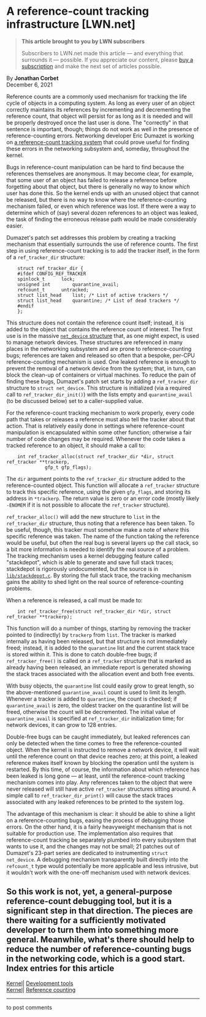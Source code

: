 # A reference-count tracking infrastructure [LWN.net]

> **This article brought to you by LWN subscribers**
> 
> Subscribers to LWN.net made this article — and everything that surrounds it — possible. If you appreciate our content, please [buy a subscription](/Promo/nst-nag3/subscribe) and make the next set of articles possible. 

By **Jonathan Corbet**  
December 6, 2021 

Reference counts are a commonly used mechanism for tracking the life cycle of objects in a computing system. As long as every user of an object correctly maintains its references by incrementing and decrementing the reference count, that object will persist for as long as it is needed and will be properly destroyed once the last user is done. The "correctly" in that sentence is important, though; things do not work as well in the presence of reference-counting errors. Networking developer Eric Dumazet is working on [a reference-count tracking system](/ml/netdev/20211205042217.982127-1-eric.dumazet@gmail.com/) that could prove useful for finding these errors in the networking subsystem and, someday, throughout the kernel. 

Bugs in reference-count manipulation can be hard to find because the references themselves are anonymous. It may become clear, for example, that some user of an object has failed to release a reference before forgetting about that object, but there is generally no way to know _which_ user has done this. So the kernel ends up with an unused object that cannot be released, but there is no way to know where the reference-counting mechanism failed, or even which reference was lost. If there were a way to determine which of (say) several dozen references to an object was leaked, the task of finding the erroneous release path would be made considerably easier. 

Dumazet's patch set addresses this problem by creating a tracking mechanism that essentially surrounds the use of reference counts. The first step in using reference-count tracking is to add the tracker itself, in the form of a `ref_tracker_dir` structure: 
    
    
        struct ref_tracker_dir {
        #ifdef CONFIG_REF_TRACKER
    	spinlock_t		lock;
    	unsigned int		quarantine_avail;
    	refcount_t		untracked;
    	struct list_head	list; /* List of active trackers */
    	struct list_head	quarantine; /* List of dead trackers */
        #endif
        };
    

This structure does not contain the reference count itself; instead, it is added to the object that contains the reference count of interest. The first use is in the massive [`net_device` structure](https://elixir.bootlin.com/linux/v5.16-rc3/source/include/linux/netdevice.h#L1690) that, as one might expect, is used to manage network devices. These structures are referenced in many places in the networking subsystem and are prone to reference-counting bugs; references are taken and released so often that a bespoke, per-CPU reference-counting mechanism is used. One leaked reference is enough to prevent the removal of a network device from the system; that, in turn, can block the clean-up of containers or virtual machines. To reduce the pain of finding these bugs, Dumazet's patch set starts by adding a `ref_tracker_dir` structure to `struct net_device`. This structure is initialized (via a required call to `ref_tracker_dir_init()`) with the lists empty and `quarantine_avail` (to be discussed below) set to a caller-supplied value. 

For the reference-count tracking mechanism to work properly, every code path that takes or releases a reference must also tell the tracker about that action. That is relatively easily done in settings where reference-count manipulation is encapsulated within some other function; otherwise a fair number of code changes may be required. Whenever the code takes a tracked reference to an object, it should make a call to: 
    
    
        int ref_tracker_alloc(struct ref_tracker_dir *dir, struct ref_tracker **trackerp,
    			  gfp_t gfp_flags);
    

The `dir` argument points to the `ref_tracker_dir` structure added to the reference-counted object. This function will allocate a `ref_tracker` structure to track this specific reference, using the given `gfp_flags`, and storing its address in `*trackerp`. The return value is zero or an error code (mostly likely `-ENOMEM` if it is not possible to allocate the `ref_tracker` structure). 

`ref_tracker_alloc()` will add the new structure to `list` in the `ref_tracker_dir` structure, thus noting that a reference has been taken. To be useful, though, this tracker must somehow make a note of _where_ this specific reference was taken. The name of the function taking the reference would be useful, but often the real bug is several layers up the call stack, so a bit more information is needed to identify the real source of a problem. The tracking mechanism uses a kernel debugging feature called "stackdepot", which is able to generate and save full stack traces; stackdepot is rigorously undocumented, but the source is in [`lib/stackdepot.c`](https://elixir.bootlin.com/linux/v5.16-rc3/source/lib/stackdepot.c). By storing the full stack trace, the tracking mechanism gains the ability to shed light on the real source of reference-counting problems. 

When a reference is released, a call must be made to: 
    
    
        int ref_tracker_free(struct ref_tracker_dir *dir, struct ref_tracker **trackerp);
    

This function will do a number of things, starting by removing the tracker pointed to (indirectly) by `trackerp` from `list`. The tracker is marked internally as having been released, but that structure is not immediately freed; instead, it is added to the `quarantine` list and the current stack trace is stored within it. This is done to catch double-free bugs; if `ref_tracker_free()` is called on a `ref_tracker` structure that is marked as already having been released, an immediate report is generated showing the stack traces associated with the allocation event and both free events. 

With busy objects, the `quarantine` list could easily grow to great length, so the above-mentioned `quarantine_avail` count is used to limit its length. Whenever a tracker is added to `quarantine`, the count is checked; if `quarantine_avail` is zero, the oldest tracker on the quarantine list will be freed, otherwise the count will be decremented. The initial value of `quarantine_avail` is specified at `ref_tracker_dir` initialization time; for network devices, it can grow to 128 entries. 

Double-free bugs can be caught immediately, but leaked references can only be detected when the time comes to free the reference-counted object. When the kernel is instructed to remove a network device, it will wait until the reference count on that device reaches zero; at this point, a leaked reference makes itself known by blocking the operation until the system is restarted. By this time, of course, the information about which reference has been leaked is long gone — at least, until the reference-count tracking mechanism comes into play. Any references taken to the object that were never released will still have active `ref_tracker` structures sitting around. A simple call to `ref_tracker_dir_print()` will cause the stack traces associated with any leaked references to be printed to the system log. 

The advantage of this mechanism is clear: it should be able to shine a light on a reference-counting bugs, easing the process of debugging those errors. On the other hand, it is a fairly heavyweight mechanism that is not suitable for production use. The implementation also requires that reference-count tracking be separately plumbed into every subsystem that wants to use it, and the changes may not be small; 21 patches out of Dumazet's 23-part series are dedicated to instrumenting `struct net_device`. A debugging mechanism transparently built directly into the `refcount_t` type would potentially be more applicable and less intrusive, but it wouldn't work with the one-off mechanism used with network devices. 

So this work is not, yet, a general-purpose reference-count debugging tool, but it is a significant step in that direction. The pieces are there waiting for a sufficiently motivated developer to turn them into something more general. Meanwhile, what's there should help to reduce the number of reference-counting bugs in the networking code, which is a good start.  
Index entries for this article  
---  
[Kernel](/Kernel/Index)| [Development tools](/Kernel/Index#Development_tools)  
[Kernel](/Kernel/Index)| [Reference counting](/Kernel/Index#Reference_counting)  
  


* * *

to post comments 
